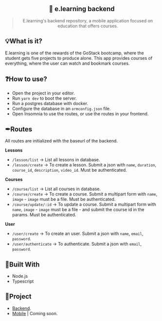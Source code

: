 <h2 align="center">📖 e.learning backend</h2>
<blockquote align="center">E.learning's backend repository, a mobile application focused on education that offers courses.</blockquote>

## 💡What is it?
E.learning is one of the rewards of the GoStack bootcamp, where the student gets five projects to produce alone. This app provides courses of everything, where the user can watch and bookmark courses.

## ❓How to use?
- Open the project in your editor.
- Run `yarn dev` to boot the server.
- Run a postgres database with docker.
- Configure the database in an `ormconfig.json` file.
- Open Insomnia to use the routes, or use the routes in your frontend.

## ✒Routes
All routes are initialized with the baseurl of the backend.

<strong>Lessons</strong>
  - `/lesson/list` -> List all lessons in database.
  - `/lesson/create` -> To create a lesson. Submit a json with `name`, `duration`, `course_id`, `description`, `video_id`. Must be authenticated.

<strong>Courses</strong>
  - `/course/list` -> List all courses in database.
  - `/course/create` -> To create a course. Submit a multipart form with `name`, `image` - `image` must be a file. Must be authenticated.
  - `/course/update/:id` -> To update a course. Submit a multipart form with `name`, `image` - `image` must be a file - and submit the course id in the params. Must be authenticated.

<strong>User</strong>
  - `/user/create` -> To create an user. Submit a json with `name`, `email`, `password`.
  - `/user/authenticate` -> To authenticate. Submit a json with `email`, `password`.

## 🚧Built With
- Node.js
- Typescript

## 📂Project
- [Backend](https://github.com/allyfx/e.learning-backend).
- [Mobile]() | Coming soon.
